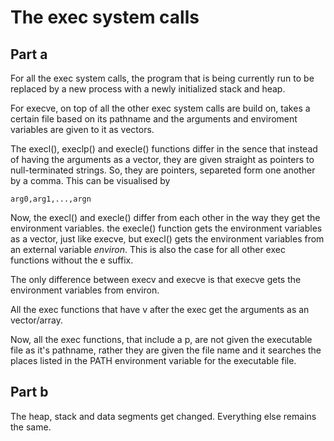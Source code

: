 # The exec system calls

## Part a

For all the exec system calls, the program that is being currently run to be replaced by a
new process with a newly initialized stack and heap.

For execve, on top of all the other exec system calls are build on, takes a certain file
based on its pathname and the arguments and enviroment variables are given to it as vectors.

The execl(), execlp() and execle() functions differ in the sence that instead of having the
arguments as a vector, they are given straight as pointers to null-terminated strings. So,
they are pointers, separeted form one another by a comma. This can be visualised by

`arg0,arg1,...,argn`

Now, the execl() and execle() differ from each other in the way they get the
environment variables. the execle() function gets the environment variables as a vector, just
like execve, but execl() gets the environment variables from an external variable *environ*.
This is also the case for all other exec functions without the e suffix.

The only difference between execv and execve is that execve gets the environment variables
from environ.

All the exec functions that have v after the exec get the arguments as an vector/array.

Now, all the exec functions, that include a p, are not given the executable file as it's pathname,
rather they are given the file name and it searches the places listed in the PATH environment
variable for the executable file.

## Part b

The heap, stack and data segments get changed. Everything else remains the same.